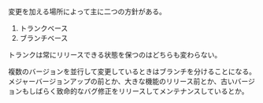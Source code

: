 変更を加える場所によって主に二つの方針がある。

1. トランクベース
2. ブランチベース

トランクは常にリリースできる状態を保つのはどちらも変わらない。

複数のバージョンを並行して変更しているときはブランチを分けることになる。
メジャーバージョンアップの前とか、大きな機能のリリース前とか、古いバージョンもしばらく致命的なバグ修正をリリースしてメンテナンスしているとか。
